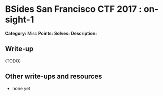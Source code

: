 # BSides San Francisco CTF 2017 : on-sight-1

**Category:** Misc
**Points:** 
**Solves:** 
**Description:**



## Write-up

(TODO)

## Other write-ups and resources

* none yet
